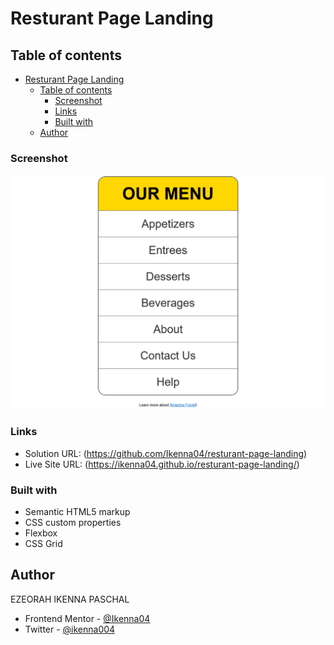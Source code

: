 # Resturant Page Landing

## Table of contents

- [Resturant Page Landing](#resturant-page-landing)
  - [Table of contents](#table-of-contents)
    - [Screenshot](#screenshot)
    - [Links](#links)
    - [Built with](#built-with)
  - [Author](#author)

### Screenshot

![](screen-shots/Screenshot%202023-11-10%20at%2023-44-44%20Our%20Menu.png)

### Links

- Solution URL: (https://github.com/Ikenna04/resturant-page-landing)
- Live Site URL: (https://ikenna04.github.io/resturant-page-landing/)

### Built with

- Semantic HTML5 markup
- CSS custom properties
- Flexbox
- CSS Grid

## Author

EZEORAH IKENNA PASCHAL

<!-- - Website - [Add your name here](https://www.your-site.com) -->

- Frontend Mentor - [@Ikenna04](https://www.frontendmentor.io/profile/Ikenna04)
- Twitter - [@ikenna004](https://www.twitter.com/ikenna004)
